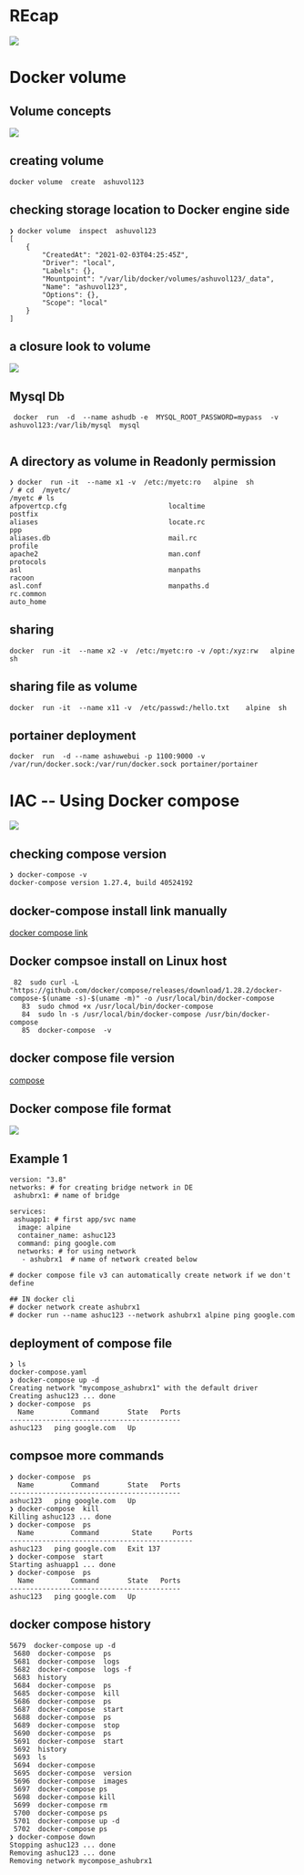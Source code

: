 # REcap

<img src="recap.png">

# Docker volume 

## Volume concepts 

<img src="volume1.png">

## creating volume 

```
docker volume  create  ashuvol123 

```

## checking storage location to Docker engine side

```
❯ docker volume  inspect  ashuvol123
[
    {
        "CreatedAt": "2021-02-03T04:25:45Z",
        "Driver": "local",
        "Labels": {},
        "Mountpoint": "/var/lib/docker/volumes/ashuvol123/_data",
        "Name": "ashuvol123",
        "Options": {},
        "Scope": "local"
    }
]

```

## a closure look to volume 

<img src="volumedata.png">

## Mysql Db 

```
 docker  run  -d  --name ashudb -e  MYSQL_ROOT_PASSWORD=mypass  -v ashuvol123:/var/lib/mysql  mysql 
 
```

## A directory as volume in Readonly permission 

```
❯ docker  run -it  --name x1 -v  /etc:/myetc:ro   alpine  sh
/ # cd  /myetc/
/myetc # ls
afpovertcp.cfg                         localtime                              postfix
aliases                                locate.rc                              ppp
aliases.db                             mail.rc                                profile
apache2                                man.conf                               protocols
asl                                    manpaths                               racoon
asl.conf                               manpaths.d                             rc.common
auto_home                   

```

## sharing 

```
docker  run -it  --name x2 -v  /etc:/myetc:ro -v /opt:/xyz:rw   alpine  sh 

```
## sharing file as volume 

```
docker  run -it  --name x11 -v  /etc/passwd:/hello.txt    alpine  sh
```

## portainer deployment 

```
docker  run  -d --name ashuwebui -p 1100:9000 -v /var/run/docker.sock:/var/run/docker.sock portainer/portainer
```

# IAC -- Using Docker compose 

<img src="compose.png">

## checking compose version 

```
❯ docker-compose -v
docker-compose version 1.27.4, build 40524192

```
## docker-compose install link manually 

[docker compose link](https://docs.docker.com/compose/install/)

## Docker compsoe install on Linux host 

```
 82  sudo curl -L "https://github.com/docker/compose/releases/download/1.28.2/docker-compose-$(uname -s)-$(uname -m)" -o /usr/local/bin/docker-compose
   83  sudo chmod +x /usr/local/bin/docker-compose
   84  sudo ln -s /usr/local/bin/docker-compose /usr/bin/docker-compose
   85  docker-compose  -v

```

## docker compose file version 

[compose](https://docs.docker.com/compose/compose-file/)

## Docker compose file format 

<img src="filef.png">

## Example 1

```
version: "3.8"
networks: # for creating bridge network in DE
 ashubrx1: # name of bridge

services:
 ashuapp1: # first app/svc name
  image: alpine
  container_name: ashuc123
  command: ping google.com 
  networks: # for using network 
   - ashubrx1  # name of network created below

# docker compose file v3 can automatically create network if we don't define

## IN docker cli 
# docker network create ashubrx1 
# docker run --name ashuc123 --network ashubrx1 alpine ping google.com

```

## deployment of compose file 

```
❯ ls
docker-compose.yaml
❯ docker-compose up -d
Creating network "mycompose_ashubrx1" with the default driver
Creating ashuc123 ... done
❯ docker-compose  ps
  Name         Command       State   Ports
------------------------------------------
ashuc123   ping google.com   Up 

```

## compsoe more commands

```
❯ docker-compose  ps
  Name         Command       State   Ports
------------------------------------------
ashuc123   ping google.com   Up           
❯ docker-compose  kill
Killing ashuc123 ... done
❯ docker-compose  ps
  Name         Command        State     Ports
---------------------------------------------
ashuc123   ping google.com   Exit 137        
❯ docker-compose  start
Starting ashuapp1 ... done
❯ docker-compose  ps
  Name         Command       State   Ports
------------------------------------------
ashuc123   ping google.com   Up           

```

## docker compose history 

```
5679  docker-compose up -d 
 5680  docker-compose  ps
 5681  docker-compose  logs 
 5682  docker-compose  logs -f
 5683  history
 5684  docker-compose  ps
 5685  docker-compose  kill
 5686  docker-compose  ps
 5687  docker-compose  start
 5688  docker-compose  ps
 5689  docker-compose  stop
 5690  docker-compose  ps
 5691  docker-compose  start
 5692  history
 5693  ls
 5694  docker-compose
 5695  docker-compose  version 
 5696  docker-compose  images
 5697  docker-compose ps
 5698  docker-compose kill 
 5699  docker-compose rm 
 5700  docker-compose ps
 5701  docker-compose up -d
 5702  docker-compose ps
❯ docker-compose down
Stopping ashuc123 ... done
Removing ashuc123 ... done
Removing network mycompose_ashubrx1

```
